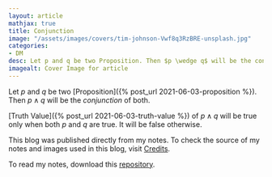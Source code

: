 ```yaml
---
layout: article
mathjax: true
title: Conjunction
image: "/assets/images/covers/tim-johnson-Vwf8q3RzBRE-unsplash.jpg"
categories:
- DM
desc: Let p and q be two Proposition. Then $p \wedge q$ will be the conjunction of both. 
imagealt: Cover Image for article
---
```


Let *p* and *q* be two [Proposition]({% post_url 2021-06-03-proposition %}). Then $p \wedge q$ will be the *conjunction* of both.





















































































































































































































































































































































































































[Truth Value]({% post_url 2021-06-03-truth-value %}) of $p \wedge q$ will be true only when both *p* and *q* are true. It will be false otherwise.





















































































































































































































































































































































































































This blog was published directly from my notes.
To check the source of my notes and images used in this blog, visit <a href="/credits.html" target="_blank">Credits</a>.

To read my notes, download this <a href="https://github.com/bovem/CS" target="blank">repository</a>.